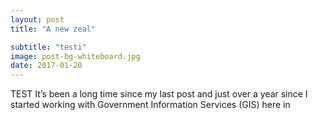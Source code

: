 ```yaml
---
layout: post
title: "A new zeal"

subtitle: "testi"
image: post-bg-whiteboard.jpg
date: 2017-01-20
---
```


TEST It’s been a long time since my last post and just over a year since I started working with Government Information Services (GIS) here in 
